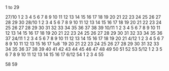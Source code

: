1 to 29

27/10
1 2 3 4 5 6 7 8 9 10 11 12 13 14 15 16 17 18 19 20 21 22 23 24 25 26 27 28 29 30
28/10
1 2 3 4 5 6 7 8 9 10 11 12 13 14 15 16 17 18 19 20 21 22 23 24 25 26 27 28 29 30 31 32 33 34 35 36 37 38 39
10/11
1 2 3 4 5 6 7 8 9 10 11 12 13 14 15 16 17 18 19 20 21 22 23 24 25 26 27 28 29 30 31 32 33 34 35 36 37
24/11
1 2 3 4 5 6 7 8 9 10 11 12 13 14 15 16 17 18 19 20 21
4/12
1 2 3 4 5 6 7 8 9 10 11 12 13 15 16 17 1u8 `19 20 21 22 23 24 25 26 27 28 29 30 31 32 33 34 35 36 37 38 39 40 41 42 43 44 45 46 47 48 49 50 51 52 53
5/12
1 2 3 5 6 7 8 9 10 11 12 13 14 15 16 17
6/12 54
1 2 3 4 55

58 59
